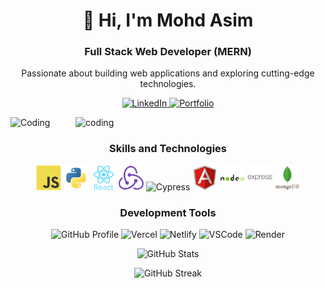<h1 align="center">👋 Hi, I'm Mohd Asim</h1>
<h3 align="center">Full Stack Web Developer (MERN)</h3>
<p align="center">Passionate about building web applications and exploring cutting-edge technologies.</p>

<p align="center">
  <a href="https://www.linkedin.com/in/mohd-asim-8688061b2/" target="_blank">
    <img src="https://img.shields.io/badge/LinkedIn-Connect-blue?style=for-the-badge&logo=linkedin" alt="LinkedIn">
  </a>
  <a href="https://asimji.github.io/" target="_blank">
    <img src="https://img.shields.io/badge/Portfolio-Visit-brightgreen?style=for-the-badge" alt="Portfolio">
  </a>
</p>

<img align="right" alt="coding" width="400px" src="https://camo.githubusercontent.com/cae12fddd9d6982901d82580bdf321d81fb299141098ca1c2d4891870827bf17/68747470733a2f2f6d69726f2e6d656469756d2e636f6d2f6d61782f313336302f302a37513379765349765f7430696f4a2d5a2e676966">

![Coding](https://media.giphy.com/media/dxn6fRlTIShoeBr69N/giphy.gif)

<h3 align="center">Skills and Technologies</h3>
<p align="center">
  <img src="https://raw.githubusercontent.com/devicons/devicon/master/icons/javascript/javascript-original.svg" alt="JavaScript" width="40" height="40"/>
  <img src="https://raw.githubusercontent.com/devicons/devicon/master/icons/python/python-original.svg" alt="Python" width="40" height="40"/>
  <img src="https://raw.githubusercontent.com/devicons/devicon/master/icons/react/react-original-wordmark.svg" alt="React" width="40" height="40"/>
  <img src="https://raw.githubusercontent.com/devicons/devicon/master/icons/redux/redux-original.svg" alt="Redux" width="40" height="40"/>
  <img src="https://raw.githubusercontent.com/simple-icons/simple-icons/6e46ec1fc23b60c8fd0d2f2ff46db82e16dbd75f/icons/cypress.svg" alt="Cypress" width="40" height="40"/>
  <img src="https://raw.githubusercontent.com/devicons/devicon/master/icons/angularjs/angularjs-original.svg" alt="Angular" width="40" height="40"/>
  <img src="https://raw.githubusercontent.com/devicons/devicon/master/icons/nodejs/nodejs-original-wordmark.svg" alt="Node.js" width="40" height="40"/>
  <img src="https://raw.githubusercontent.com/devicons/devicon/master/icons/express/express-original-wordmark.svg" alt="Express.js" width="40" height="40"/>
  <img src="https://raw.githubusercontent.com/devicons/devicon/master/icons/mongodb/mongodb-original-wordmark.svg" alt="MongoDB" width="40" height="40"/>
</p>

<h3 align="center">Development Tools</h3>
<p align="center">
  <img src="https://img.shields.io/badge/GitHub-Profile-brightgreen?style=for-the-badge&logo=github" alt="GitHub Profile">
  <img src="https://img.shields.io/badge/Vercel-Deploy-brightgreen?style=for-the-badge&logo=vercel" alt="Vercel">
  <img src="https://img.shields.io/badge/Netlify-Deploy-brightgreen?style=for-the-badge&logo=netlify" alt="Netlify">
  <img src="https://img.shields.io/badge/VSCode-Editor-blue?style=for-the-badge&logo=visual-studio-code" alt="VSCode">
  <img src="https://img.shields.io/badge/Render-Hosting-blue?style=for-the-badge" alt="Render">
</p>

<p align="center">
  <img src="https://github-readme-stats.vercel.app/api?username=asimji&show_icons=true&locale=en" alt="GitHub Stats">
</p>

<p align="center">
  <img src="https://github-readme-streak-stats.herokuapp.com/?user=asimji" alt="GitHub Streak">
</p>

